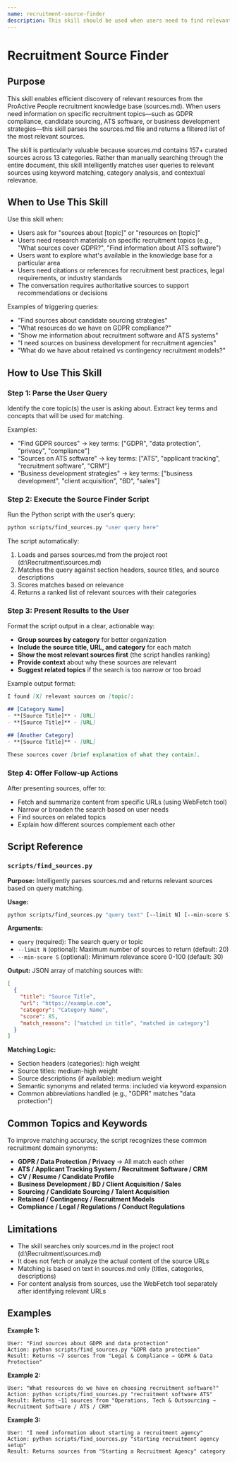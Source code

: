 ```yaml
---
name: recruitment-source-finder
description: This skill should be used when users need to find relevant sources from the sources.md knowledge base for recruitment-related topics. Parses and filters the comprehensive sources.md file to return targeted sub-lists of resources based on topic queries, making research more efficient.
---
```


# Recruitment Source Finder

## Purpose

This skill enables efficient discovery of relevant resources from the ProActive People recruitment knowledge base (sources.md). When users need information on specific recruitment topics—such as GDPR compliance, candidate sourcing, ATS software, or business development strategies—this skill parses the sources.md file and returns a filtered list of the most relevant sources.

The skill is particularly valuable because sources.md contains 157+ curated sources across 13 categories. Rather than manually searching through the entire document, this skill intelligently matches user queries to relevant sources using keyword matching, category analysis, and contextual relevance.

## When to Use This Skill

Use this skill when:

- Users ask for "sources about [topic]" or "resources on [topic]"
- Users need research materials on specific recruitment topics (e.g., "What sources cover GDPR?", "Find information about ATS software")
- Users want to explore what's available in the knowledge base for a particular area
- Users need citations or references for recruitment best practices, legal requirements, or industry standards
- The conversation requires authoritative sources to support recommendations or decisions

Examples of triggering queries:
- "Find sources about candidate sourcing strategies"
- "What resources do we have on GDPR compliance?"
- "Show me information about recruitment software and ATS systems"
- "I need sources on business development for recruitment agencies"
- "What do we have about retained vs contingency recruitment models?"

## How to Use This Skill

### Step 1: Parse the User Query

Identify the core topic(s) the user is asking about. Extract key terms and concepts that will be used for matching.

Examples:
- "Find GDPR sources" → key terms: ["GDPR", "data protection", "privacy", "compliance"]
- "Sources on ATS software" → key terms: ["ATS", "applicant tracking", "recruitment software", "CRM"]
- "Business development strategies" → key terms: ["business development", "client acquisition", "BD", "sales"]

### Step 2: Execute the Source Finder Script

Run the Python script with the user's query:

```bash
python scripts/find_sources.py "user query here"
```

The script automatically:
1. Loads and parses sources.md from the project root (d:\Recruitment\sources.md)
2. Matches the query against section headers, source titles, and source descriptions
3. Scores matches based on relevance
4. Returns a ranked list of relevant sources with their categories

### Step 3: Present Results to the User

Format the script output in a clear, actionable way:

- **Group sources by category** for better organization
- **Include the source title, URL, and category** for each match
- **Show the most relevant sources first** (the script handles ranking)
- **Provide context** about why these sources are relevant
- **Suggest related topics** if the search is too narrow or too broad

Example output format:

```markdown
I found [X] relevant sources on [topic]:

## [Category Name]
- **[Source Title]** - [URL]
- **[Source Title]** - [URL]

## [Another Category]
- **[Source Title]** - [URL]

These sources cover [brief explanation of what they contain].
```

### Step 4: Offer Follow-up Actions

After presenting sources, offer to:
- Fetch and summarize content from specific URLs (using WebFetch tool)
- Narrow or broaden the search based on user needs
- Find sources on related topics
- Explain how different sources complement each other

## Script Reference

### `scripts/find_sources.py`

**Purpose:** Intelligently parses sources.md and returns relevant sources based on query matching.

**Usage:**
```bash
python scripts/find_sources.py "query text" [--limit N] [--min-score S]
```

**Arguments:**
- `query` (required): The search query or topic
- `--limit N` (optional): Maximum number of sources to return (default: 20)
- `--min-score S` (optional): Minimum relevance score 0-100 (default: 30)

**Output:** JSON array of matching sources with:
```json
[
  {
    "title": "Source Title",
    "url": "https://example.com",
    "category": "Category Name",
    "score": 85,
    "match_reasons": ["matched in title", "matched in category"]
  }
]
```

**Matching Logic:**
- Section headers (categories): high weight
- Source titles: medium-high weight
- Source descriptions (if available): medium weight
- Semantic synonyms and related terms: included via keyword expansion
- Common abbreviations handled (e.g., "GDPR" matches "data protection")

## Common Topics and Keywords

To improve matching accuracy, the script recognizes these common recruitment domain synonyms:

- **GDPR / Data Protection / Privacy** → All match each other
- **ATS / Applicant Tracking System / Recruitment Software / CRM**
- **CV / Resume / Candidate Profile**
- **Business Development / BD / Client Acquisition / Sales**
- **Sourcing / Candidate Sourcing / Talent Acquisition**
- **Retained / Contingency / Recruitment Models**
- **Compliance / Legal / Regulations / Conduct Regulations**

## Limitations

- The skill searches only sources.md in the project root (d:\Recruitment\sources.md)
- It does not fetch or analyze the actual content of the source URLs
- Matching is based on text in sources.md only (titles, categories, descriptions)
- For content analysis from sources, use the WebFetch tool separately after identifying relevant URLs

## Examples

**Example 1:**
```
User: "Find sources about GDPR and data protection"
Action: python scripts/find_sources.py "GDPR data protection"
Result: Returns ~7 sources from "Legal & Compliance → GDPR & Data Protection"
```

**Example 2:**
```
User: "What resources do we have on choosing recruitment software?"
Action: python scripts/find_sources.py "recruitment software ATS"
Result: Returns ~11 sources from "Operations, Tech & Outsourcing → Recruitment Software / ATS / CRM"
```

**Example 3:**
```
User: "I need information about starting a recruitment agency"
Action: python scripts/find_sources.py "starting recruitment agency setup"
Result: Returns sources from "Starting a Recruitment Agency" category
```
